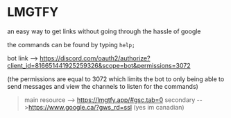 # LMGTFY

an easy way to get links without going through the hassle of google

the commands can be found by typing `help;`

bot link --> https://discord.com/oauth2/authorize?client_id=816651441925259326&scope=bot&permissions=3072

(the permissions are equal to 3072 which limits the bot to only being able to send messages and view the channels to listen for the commands)


>main resource --> https://lmgtfy.app/#gsc.tab=0
>secondary -->https://www.google.ca/?gws_rd=ssl (yes im canadian)
